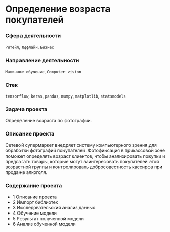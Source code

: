 # **Определение возраста покупателей**

### **Сфера деятельности**
`Ритейл`, `Оффлайн`, `Бизнес`
 
### **Направление деятельности**
`Машинное обучение`, `Computer vision`

### **Стек**
`tensorflow`, `keras`, `pandas`, `numpy`, `matplotlib`, `statsmodels`

### **Задача проекта**
Определение возраста по фотографии.

### **Описание проекта**
Сетевой супермаркет внедряет систему компьютерного зрения для обработки фотографий покупателей. Фотофиксация в прикассовой зоне поможет определять возраст клиентов, чтобы анализировать покупки и предлагать товары, которые могут заинтересовать покупателей этой возрастной группы и контролировать добросовестность кассиров при продаже алкоголя.

### **Содержание проекта**
- 1  Описание проекта
- 2  Импорт библиотек
- 3  Исследовательский анализ данных
- 4  Обучение модели
- 5  Результат полученной модели
- 6  Анализ обученной модели
